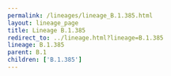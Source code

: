 ```yaml
---
permalink: /lineages/lineage_B.1.385.html
layout: lineage_page
title: Lineage B.1.385
redirect_to: ../lineage.html?lineage=B.1.385
lineage: B.1.385
parent: B.1
children: ['B.1.385']
---
```

